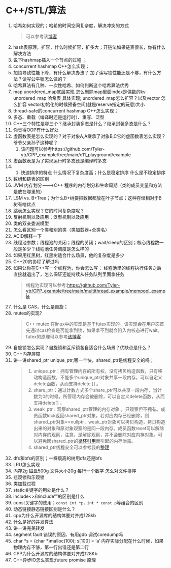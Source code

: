 <!--
 * @Author: tylerytr
 * @Date: 2023-07-31 11:44:24
 * @LastEditors: tylerytr
 * @LastEditTime: 2023-08-26 11:37:24
 * @FilePath: /Interview_experience/C++基架后端/语言部分答案.md
 * Email:601576661@qq.com
 * Copyright (c) 2023 by tyleryin, All Rights Reserved. 
-->
# C++/STL/算法
1. 哈希如何实现的；哈希的时间空间复杂度，解决冲突的方式
   >  可以参考该[博客]()
2. hash表原理，扩容，什么时候扩容，扩多大；开链法如果链表很长，你有什么解决方法
3. 说下hashmap插入一个节点的过程 ；
4. concurrent hashmap C++怎么实现；
5. 加锁导致性能下降，有什么解决办法？ 加了读写锁性能还是不够，有什么方法？读写公平锁怎么做的？
6. 哈希算法有几种、一次性哈希、如何判断这个哈希算法优秀
7. map unordered_map底层实现
   怎么删除map里面index是偶数的kv
   unordered_map 哈希表 具体实现;
   unordered_map怎么扩容？以及vector 怎么扩容 vector初始化的时候预备空间(就是reserve指定的玩意)大小
8. thread-safe的concurrent hashmap C++怎么实现；
9. 多态、重载（编译时还是运行时）、重写、泛型
10. C++三个特性是哪三个？继承封装多态是什么？继承封装多态是什么？
11. 你觉得OOP有什么好处
12. 虚函数表是怎么实现的？对于对象A,A继承了对象B,C它的虚函数表怎么实现？爷爷父亲孙子这种呢？
    1. 该问题可以参考https://github.com/Tyler-ytr/CPP_example/tree/main/c11_playground/example
13. 虚函数表是为了实现运行时多态还是编译时多态 
14. 1.  快速排序的特点 什么情况下复杂度高；什么是稳定排序 什么是不稳定排序
15. 数组和链表的区别
16. JVM 内存划分--->C++ 程序的内存划分和生命周期（类的成员变量和方法是放在哪里的）
17. LSM vs. B+Tree；为什么B+树要把数据都放在叶子节点；这种存储相对于B树有啥优点
18. 跳表怎么实现？它的时间复杂度呢？
19. 反射机制以及应用；泛型机制以及应用
20. 类的双亲委派模型
21. 怎么看区别一个类和别的类（类加载器+全类名）
22. ACID解释一下
23. 线程池参数；线程池的关闭；线程的关闭；wait/sleep的区别；核心线程数一般是多少？线程池任务调度是怎么样的
24. 如果用红黑树，红黑树适合什么场景，他的复杂度是多少
25. C++20的协程了解过吗
26. 如果让你在C++写一个线程池，你会怎么写； 线程池里的线程执行任务之后直接就退出了，怎么保证还能持续从任务队列里面拿任务
    > 线程池实现可以参考:https://github.com/Tyler-ytr/CPP_example/tree/main/multithread_example/mempool_example
27. 什么是 CAS，什么是自旋；
28. mutex的实现?
    > C++ mutex 在linux中的实现是基于futex实现的。该实现会在用户态首先通过cas检查是否能拿到锁，如果拿不到就会陷入内核态进行wait。futex的原理可以参考[该博客](https://www.openeuler.org/zh/blog/wangshuo/Linux_Futex_Principle_Analysis/Linux_Futex_Principle_Analysis.html) .
29. 自旋锁怎么实现？自旋锁和互斥锁各自适合什么场景？优缺点是什么？
30. C++内存屏障
31. 讲一讲shared_ptr unique_ptr;哪一个快，shared_ptr是线程安全的吗；
    > 1. unique_ptr：拥有管理内存的所有权，没有拷贝构造函数，只有移动构造函数，不能多个unique_ptr对象共享一段内存，可以自定义delete函数，从而支持delete [] 。
    > 2. share_ptr：通过计数方式多个share_ptr可以共享一段内存，当计数为0的时候，所管理内存会被删除，可以自定义delete函数，从而支持delete[] 。
    > 3. weak_ptr：观察shared_ptr管理的内存对象 ，只观察但不拥有。成员函数lock返回shared_ptr对象，若对应内存已经删除，则shared_ptr对象==nullptr，weak_ptr对象可以拷贝构造，拷贝构造出来的对象和原对象观察的是同一段内存。成员函数reset可以解除对内存的观察，注意，是解除观察，并不会删除对应内存对象。可以避免因shared_ptr的[循环引用](https://blog.51cto.com/liangchaoxi/4050865)而引起的内存泄露。
    > 4. shared_ptr线程安全可以参考我的[整理](https://github.com/Tyler-ytr/CPP_example/tree/main/multithread_example#shared_ptr-%E7%BA%BF%E7%A8%8B%E5%AE%89%E5%85%A8)    
32. dfs和bfs的区别；一棵瘦高的树用dfs还是bfs
33. LRU怎么实现
34. 内存2g 磁盘500g 文件大小20g 每行一个数字 怎么对文件排序
35. 悲观锁和乐观锁
36. 类加载过程
37. static关键字的用处是什么？
38. include<>和include“”的区别是什么
39. const关键字的使用；`const int *p，int * const p`等组合的区别
40. 动态链接静态链接区别是什么？
41. cpp为什么开源库的结构体要对齐成128kb
42. 什么是好的并发算法
43. 讲一讲完美转发
44. segment fault 错误的原因、有用gdb 调试coredump吗
45. char *s = (char *)malloc(100);  s[100] = ‘a’    内存实际分配在什么时候，如果物理内存不够，第一行出错还是第二行
46. CPP为什么开源库的结构体要对齐成128Kb
47. C++异步IO怎么实现;future promise 原理

